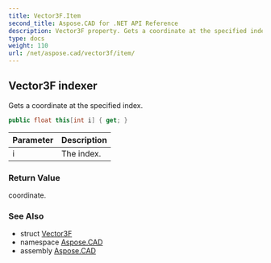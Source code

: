 ```yaml
---
title: Vector3F.Item
second_title: Aspose.CAD for .NET API Reference
description: Vector3F property. Gets a coordinate at the specified index
type: docs
weight: 110
url: /net/aspose.cad/vector3f/item/
---
```

## Vector3F indexer

Gets a coordinate at the specified index.

```csharp
public float this[int i] { get; }
```

| Parameter | Description |
| --- | --- |
| i | The index. |

### Return Value

coordinate.

### See Also

* struct [Vector3F](../)
* namespace [Aspose.CAD](../../vector3f/)
* assembly [Aspose.CAD](../../../)


